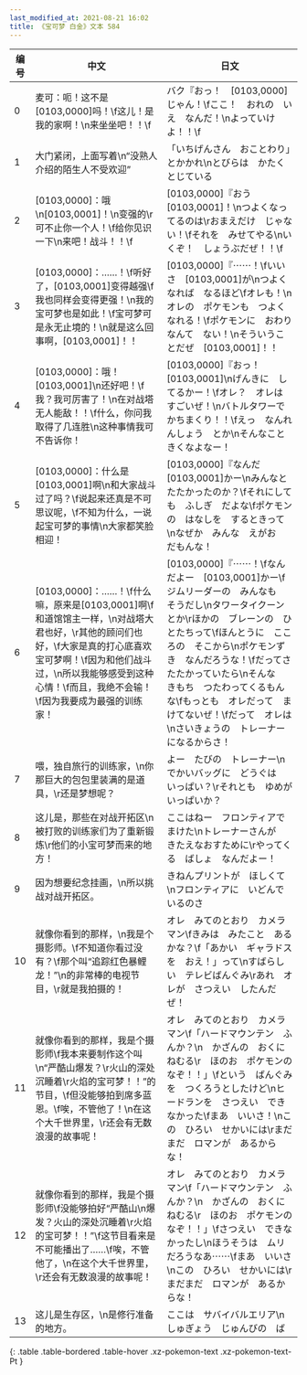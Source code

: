 ```yaml
---
last_modified_at: 2021-08-21 16:02
title: 《宝可梦 白金》文本 584
---
```

| 编号 | 中文 | 日文 |
| ---- | ---- | ---- |
| 0 | 麦可：呃！这不是[0103,0000]吗！\f这儿！是我的家啊！\n来坐坐吧！！\f | バク『おっ！　[0103,0000]じゃん！\fここ！　おれの　いえ　なんだ！\nよっていけよ！！\f |
| 1 | 大门紧闭，上面写着\n“没熟人介绍的陌生人不受欢迎” | 「いちげんさん　おことわり」とかかれ\nとびらは　かたく　とじている |
| 2 | [0103,0000]：哦\n[0103,0001]！\n变强的\r可不止你一个人！\f给你见识一下\n来吧！战斗！！\f | [0103,0000]『おう　[0103,0001]！\nつよくなってるのは\rおまえだけ　じゃない！\fそれを　みせてやる\nいくぞ！　しょうぶだぜ！！\f |
| 3 | [0103,0000]：……！\f听好了，[0103,0001]变得越强\f我也同样会变得更强！\n我的宝可梦也是如此！\f宝可梦可是永无止境的！\n就是这么回事啊，[0103,0001]！！ | [0103,0000]『⋯⋯！\fいいさ　[0103,0001]が\nつよくなれば　なるほど\fオレも！\nオレの　ポケモンも　つよくなれる！\fポケモンに　おわりなんて　ない！\nそういうことだぜ　[0103,0001]！！ |
| 4 | [0103,0000]：哦！[0103,0001]\n还好吧！\f我？我可厉害了！\n在对战塔无人能敌！！\f什么，你问我取得了几连胜\n这种事情我可不告诉你！ | [0103,0000]『おっ！　[0103,0001]\nげんきに　してるかー！\fオレ？　オレは　すごいぜ！\nバトルタワーで　かちまくり！！\fえっ　なんれんしょう　とか\nそんなこと　きくなよなー！ |
| 5 | [0103,0000]：什么是[0103,0001]啊\n和大家战斗过了吗？\f说起来还真是不可思议呢，\f不知为什么，一说起宝可梦的事情\n大家都笑脸相迎！ | [0103,0000]『なんだ　[0103,0001]かー\nみんなと　たたかったのか？\fそれにしても　ふしぎ　だよな\fポケモンの　はなしを　するときって\nなぜか　みんな　えがお　だもんな！ |
| 6 | [0103,0000]：……！\f什么嘛，原来是[0103,0001]啊\f和道馆馆主一样，\n对战塔大君也好，\r其他的顾问们也好，\f大家是真的打心底喜欢宝可梦啊！\f因为和他们战斗过，\n所以我能够感受到这种心情！\f而且，我绝不会输！\f因为我要成为最强的训练家！ | [0103,0000]『⋯⋯！\fなんだよー　[0103,0001]かー\fジムリーダーの　みんなも　そうだし\nタワータイクーンとか\rほかの　ブレーンの　ひとたちって\fほんとうに　こころの　そこから\nポケモンずき　なんだろうな！\fだってさ　たたかっていたら\nそんな　きもち　つたわってくるもんな\fもっとも　オレだって　まけてないぜ！\fだって　オレは\nさいきょうの　トレーナーになるからさ！ |
| 7 | 喂，独自旅行的训练家，\n你那巨大的包包里装满的是道具，\r还是梦想呢？ | よー　たびの　トレーナー\nでかいバッグに　どうぐは　いっぱい？\rそれとも　ゆめが　いっぱいか？ |
| 8 | 这儿是，那些在对战开拓区\n被打败的训练家们为了重新锻炼\r他们的小宝可梦而来的地方！ | ここはねー　フロンティアで　まけた\nトレーナーさんが　きたえなおすために\rやってくる　ばしょ　なんだよー！ |
| 9 | 因为想要纪念挂画，\n所以挑战对战开拓区。 | きねんプリントが　ほしくて\nフロンティアに　いどんでいるのさ |
| 10 | 就像你看到的那样，\n我是个摄影师。\f不知道你看过没有？\f那个叫“追踪红色暴鲤龙！”\n的非常棒的电视节目，\r就是我拍摄的！ | オレ　みてのとおり　カメラマン\fきみは　みたこと　あるかな？\f「あかい　ギャラドスを　おえ！」って\nすばらしい　テレビばんぐみ\rあれ　オレが　さつえい　したんだぜ！ |
| 11 | 就像你看到的那样，我是个摄影师\f我本来要制作这个叫\n“严酷山爆发？\r火山的深处沉睡着\r火焰的宝可梦！！”的节目，\f但没能够拍到席多蓝恩。\f唉，不管他了！\n在这个大千世界里，\r还会有无数浪漫的故事呢！ | オレ　みてのとおり　カメラマン\f「ハードマウンテン　ふんか？\n　かざんの　おくに　ねむる\r　ほのお　ポケモンの　なぞ！！」\fという　ばんぐみを　つくろうとしたけど\nヒードランを　さつえい　できなかった\fまあ　いいさ！\nこの　ひろい　せかいには\rまだまだ　ロマンが　あるからな！ |
| 12 | 就像你看到的那样，我是个摄影师\f没能够拍好“严酷山\n爆发？火山的深处沉睡着\r火焰的宝可梦！！”\f这节目看来是不可能播出了……\f唉，不管他了，\n在这个大千世界里，\r还会有无数浪漫的故事呢！ | オレ　みてのとおり　カメラマン\f「ハードマウンテン　ふんか？\n　かざんの　おくに　ねむる\r　ほのお　ポケモンの　なぞ！！」\fさつえい　できなかったし\nほうそうは　ムリだろうなあ⋯⋯\fまあ　いいさ\nこの　ひろい　せかいには\rまだまだ　ロマンが　あるからな！ |
| 13 | 这儿是生存区，\n是修行准备的地方。 | ここは　サバイバルエリア\nしゅぎょう　じゅんびの　ば |
{: .table .table-bordered .table-hover .xz-pokemon-text .xz-pokemon-text-Pt }